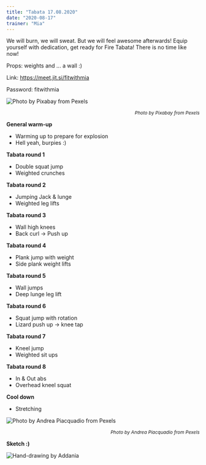 ```yaml
---
title: "Tabata 17.08.2020"
date: "2020-08-17"
trainer: "Mia"
---
```


We will burn, we will sweat. But we will feel awesome afterwards! Equip yourself with dedication, get ready for Fire Tabata! There is no time like now!

Props: weights and ... a wall :)

Link: https://meet.jit.si/fitwithmia

Password: fitwithmia

![](https://i.imgur.com/S32WIZO.jpg "Photo by Pixabay from Pexels")<p style="font-size: 12px; text-align: right">*Photo by Pixabay from Pexels*</p>


**General warm-up**
- Warming up to prepare for explosion
- Hell yeah, burpies :)

**Tabata round 1**
- Double squat jump
- Weighted crunches

**Tabata round 2**
- Jumping Jack & lunge
- Weighted leg lifts

**Tabata round 3**
- Wall high knees
- Back curl -> Push up

**Tabata round 4**
- Plank jump with weight
- Side plank weight lifts

**Tabata round 5**
- Wall jumps
- Deep lunge leg lift

**Tabata round 6**
- Squat jump with rotation
- Lizard push up -> knee tap

**Tabata round 7**
- Kneel jump
- Weighted sit ups

**Tabata round 8**
- In & Out abs
- Overhead kneel squat

**Cool down**
- Stretching

![](https://i.imgur.com/eUhWBbm.jpg "Photo by Andrea Piacquadio from Pexels")<p style="font-size: 12px; text-align: right">*Photo by Andrea Piacquadio from Pexels*</p>

**Sketch :)**

![](https://i.imgur.com/Z0DqvGL.jpg "Hand-drawing by Addania")
